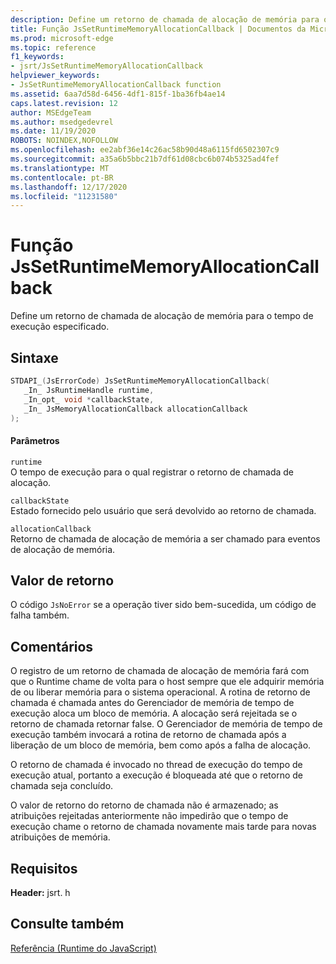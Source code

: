 ```yaml
---
description: Define um retorno de chamada de alocação de memória para o tempo de execução especificado.
title: Função JsSetRuntimeMemoryAllocationCallback | Documentos da Microsoft
ms.prod: microsoft-edge
ms.topic: reference
f1_keywords:
- jsrt/JsSetRuntimeMemoryAllocationCallback
helpviewer_keywords:
- JsSetRuntimeMemoryAllocationCallback function
ms.assetid: 6aa7d58d-6456-4df1-815f-1ba36fb4ae14
caps.latest.revision: 12
author: MSEdgeTeam
ms.author: msedgedevrel
ms.date: 11/19/2020
ROBOTS: NOINDEX,NOFOLLOW
ms.openlocfilehash: ee2abf36e14c26ac58b90d48a6115fd6502307c9
ms.sourcegitcommit: a35a6b5bbc21b7df61d08cbc6b074b5325ad4fef
ms.translationtype: MT
ms.contentlocale: pt-BR
ms.lasthandoff: 12/17/2020
ms.locfileid: "11231580"
---
```

# Função JsSetRuntimeMemoryAllocationCallback

Define um retorno de chamada de alocação de memória para o tempo de execução especificado.  
  
## Sintaxe  
  
```cpp  
STDAPI_(JsErrorCode) JsSetRuntimeMemoryAllocationCallback(  
   _In_ JsRuntimeHandle runtime,  
   _In_opt_ void *callbackState,  
   _In_ JsMemoryAllocationCallback allocationCallback  
);  
```  
  
#### Parâmetros  
 `runtime`  
 O tempo de execução para o qual registrar o retorno de chamada de alocação.  
  
 `callbackState`  
 Estado fornecido pelo usuário que será devolvido ao retorno de chamada.  
  
 `allocationCallback`  
 Retorno de chamada de alocação de memória a ser chamado para eventos de alocação de memória.  
  
## Valor de retorno  
 O código `JsNoError` se a operação tiver sido bem-sucedida, um código de falha também.  
  
## Comentários  
 O registro de um retorno de chamada de alocação de memória fará com que o Runtime chame de volta para o host sempre que ele adquirir memória de ou liberar memória para o sistema operacional. A rotina de retorno de chamada é chamada antes do Gerenciador de memória de tempo de execução aloca um bloco de memória. A alocação será rejeitada se o retorno de chamada retornar false. O Gerenciador de memória de tempo de execução também invocará a rotina de retorno de chamada após a liberação de um bloco de memória, bem como após a falha de alocação.  
  
 O retorno de chamada é invocado no thread de execução do tempo de execução atual, portanto a execução é bloqueada até que o retorno de chamada seja concluído.  
  
 O valor de retorno do retorno de chamada não é armazenado; as atribuições rejeitadas anteriormente não impedirão que o tempo de execução chame o retorno de chamada novamente mais tarde para novas atribuições de memória.  
  
## Requisitos  
 **Header:** jsrt. h  
  
## Consulte também  
 [Referência (Runtime do JavaScript)](../chakra-hosting/reference-javascript-runtime.md)
